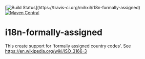 [![Build Status](https://travis-ci.org/mihxil/i18n-formally-assigned.svg?)](https://travis-ci.org/mihxil/i18n-formally-assigned)
[![Maven Central](https://img.shields.io/maven-central/v/org.meeuw/i18n-formally-assigned.svg?label=Maven%20Central)](https://search.maven.org/search?q=g:%22org.meeuw%22)

# i18n-formally-assigned

This create support for 'formally assigned country codes'. See https://en.wikipedia.org/wiki/ISO_3166-3
